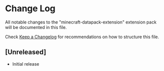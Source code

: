 # Change Log

All notable changes to the "minecraft-datapack-extension" extension pack will be documented in this file.

Check [Keep a Changelog](http://keepachangelog.com/) for recommendations on how to structure this file.

## [Unreleased]

- Initial release
